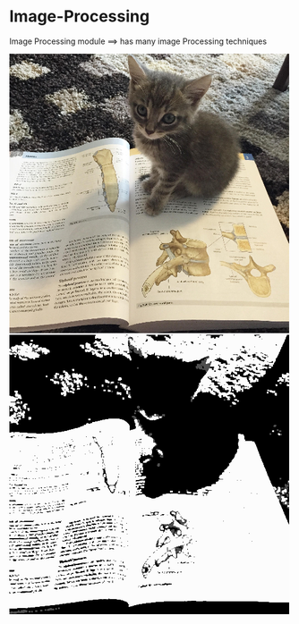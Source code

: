 # Image-Processing
Image Processing module ==> has many image  Processing techniques 

![](images/book.png)
![](images/bookTest.png)